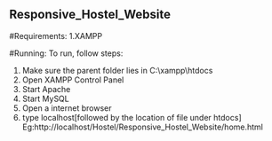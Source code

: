 ## Responsive_Hostel_Website


#Requirements:
1.XAMPP

#Running:
To run, follow steps:
1. Make sure the parent folder lies in C:\xampp\htdocs
2. Open XAMPP Control Panel
3. Start Apache
4. Start MySQL
5. Open a internet browser
6. type localhost[followed by the location of file under htdocs] Eg:http://localhost/Hostel/Responsive_Hostel_Website/home.html
